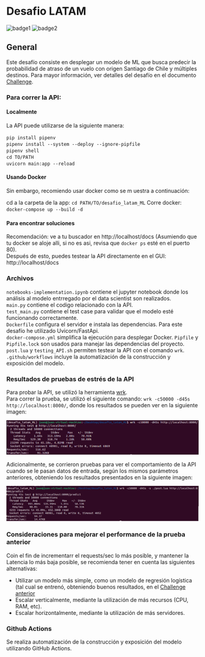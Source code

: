 # Desafio LATAM

![badge1](https://img.shields.io/badge/language-Python-blue.svg)
![badge2](https://img.shields.io/badge/framework-FastAPI-brightgreen.svg)

## General

Este desafío consiste en desplegar un modelo de ML que busca predecir la probabilidad de atraso de un vuelo con origen Santiago de Chile y múltiples destinos.
Para mayor información, ver detalles del desafío en el documento [Challenge](https://github.com/jdpinedaj/desafio_latam_ML/blob/master/document/Challenge%20-%20ML%20Engineer.pdf).

### Para correr la API:

#### Localmente

La API puede utilizarse de la siguiente manera:

`pip install pipenv`\
`pipenv install --system --deploy --ignore-pipfile`\
`pipenv shell`\
`cd TO/PATH`\
`uvicorn main:app --reload`

#### Usando Docker

Sin embargo, recomiendo usar docker como se m uestra a continuación:

cd a la carpeta de la app: `cd PATH/TO/desafio_latam_ML`
Corre docker: `docker-compose up --build -d`

#### Para encontrar soluciones

Recomendación: ve a tu buscador en http://localhost/docs (Asumiendo que tu docker se aloje alli, si no es asi, revisa que `docker ps` esté en el puerto 80).\
Después de esto, puedes testear la API directamente en el GUI: http://localhost/docs

### Archivos

`notebooks-implementation.ipynb` contiene el jupyter notebook donde los análisis al modelo entrregado por el data scientist son realizados.\
`main.py` contiene el codigo relacionado con la API.\
`test_main.py` contiene el test case para validar que el modelo esté funcionando correctamente.\
`Dockerfile` configura el servidor e instala las dependencias. Para este desafío he utilizado Uvicorn/FastApi.\
`docker-compose.yml` simplifica la ejecución para desplegar Docker.
`Pipfile` y `Pipfile.lock` son usados para manejar las dependencias del proyecto.\
`post.lua` y `testing_API.sh` permiten testear la API con el comando `wrk`.\
`.github/workflows` incluye la automatización de la construcción y exposición del modelo.

### Resultados de pruebas de estrés de la API

Para probar la API, se utilizó la herramienta [wrk](https://github.com/wg/wrk).\
Para correr la prueba, se utilizó el siguiente comando: `wrk -c50000 -d45s http://localhost:8000/`\, donde los resultados se pueden ver en la siguiente imagen:

![result1](./readme-resources/test_api_1.PNG)

Adicionalmente, se corrieron pruebas para ver el comportamiento de la API cuando se le pasan datos de entrada, según los mismos parámetros anteriores, obteniendo los resultados presentados en la siguiente imagen:

![result2](./readme-resources/test_api_2.PNG)

### Consideraciones para mejorar el performance de la prueba anterior

Coin el fin de incrementarr el requests/sec lo más posible, y mantener la Latencia lo más baja posible, se recomienda tener en cuenta las siguientes alternativas:

- Utilizar un modelo más simple, como un modelo de regresión logística (tal cual se entrenó, obteniendo buenos resultados, en el [Challenge anterior](https://github.com/jdpinedaj/desafio_latam/blob/master/notebooks/solution.ipynb)
- Escalar verticalmente, mediante la utilización de más recursos (CPU, RAM, etc).
- Escalar horizontalmente, mediante la utilización de más servidores.

### Github Actions

Se realiza automatización de la construcción y exposición del modelo utilizando GitHub Actions.

